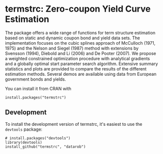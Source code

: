 termstrc: Zero-coupon Yield Curve Estimation
=============================================

The package offers a wide range of functions for term structure estimation based on static and dynamic coupon bond and yield data sets. The implementation focuses on the cubic splines approach of McCulloch (1971, 1975) and the Nelson and Siegel (1987) method with extensions by Svensson (1994), Diebold and Li (2006) and De Pooter (2007). We propose a weighted constrained optimization procedure with analytical gradients and a globally optimal start parameter search algorithm. Extensive summary statistics and plots are provided to compare the results of the different estimation methods. Several demos are available using data from European government bonds and yields.

You can install it from CRAN with

    install.packages("termstrc")

## Development

To install the development version of termstrc, it's easiest to use the `devtools` package:

    # install.packages("devtools")
    library(devtools)
    install_github("termstrc", "datarob")
